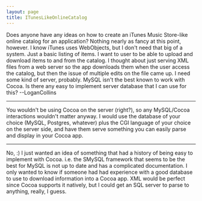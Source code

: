 ```yaml
---
layout: page
title: ITunesLikeOnlineCatalog
---
```


Does anyone have any ideas on how to create an iTunes Music Store-like online catalog for an application? Nothing nearly as fancy at this point, however. I know iTunes uses WebObjects, but I don't need that big of a system. Just a basic listing of items. I want to user to be able to upload and download items to and from the catalog. I thought about just serving XML files from a web server so the app downloads them when the user access the catalog, but then the issue of multiple edits on the file came up. I need some kind of server, probably. MySQL isn't the best known to work with Cocoa. Is there any easy to implement server database that I can use for this? --LoganCollins

----

You wouldn't be using Cocoa on the server (right?), so any MySQL/Cocoa interactions wouldn't matter anyway. I would use the database of your choice (MySQL, Postgres, whatever) plus the CGI language of your choice on the server side, and have them serve something you can easily parse and display in your Cocoa app.

----

No, :) I just wanted an idea of something that had a history of being easy to implement with Cocoa. i.e. the SMySQL framework that seems to be the best for MySQL is not up to date and has a complicated documentation. I only wanted to know if someone had had experience with a good database to use to download information into a Cocoa app. XML would be perfect since Cocoa supports it natively, but I could get an SQL server to parse to anything, really, I guess.

